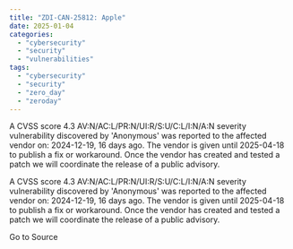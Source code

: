 ```yaml
---
title: "ZDI-CAN-25812: Apple"
date: 2025-01-04
categories: 
  - "cybersecurity"
  - "security"
  - "vulnerabilities"
tags: 
  - "cybersecurity"
  - "security"
  - "zero_day"
  - "zeroday"
---
```


A CVSS score 4.3 AV:N/AC:L/PR:N/UI:R/S:U/C:L/I:N/A:N severity vulnerability discovered by 'Anonymous' was reported to the affected vendor on: 2024-12-19, 16 days ago. The vendor is given until 2025-04-18 to publish a fix or workaround. Once the vendor has created and tested a patch we will coordinate the release of a public advisory.

A CVSS score 4.3 AV:N/AC:L/PR:N/UI:R/S:U/C:L/I:N/A:N severity vulnerability discovered by 'Anonymous' was reported to the affected vendor on: 2024-12-19, 16 days ago. The vendor is given until 2025-04-18 to publish a fix or workaround. Once the vendor has created and tested a patch we will coordinate the release of a public advisory.

Go to Source
